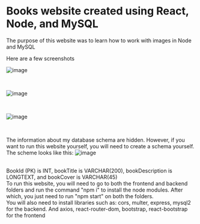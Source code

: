 <h1>Books website created using React, Node, and MySQL</h1>

The purpose of this website was to learn how to work with images in Node and MySQL

Here are a few screenshots

![image](https://github.com/IbrahimBM2714/books-website-using-react-node-and-mysql/assets/115867055/ca27bffe-1d36-40f8-8797-b7f8c60be7ca)

</br>

![image](https://github.com/IbrahimBM2714/books-website-using-react-node-and-mysql/assets/115867055/8895ae67-9cc0-4076-846c-0abd6b052d7f)

</br>

![image](https://github.com/IbrahimBM2714/books-website-using-react-node-and-mysql/assets/115867055/d62b5ef6-6d61-409e-9e2e-ffa0810b25dd)

</br>

The information about my database schema are hidden. However, if you want to run this website yourself, you will need to create a schema yourself. The scheme looks like this: 
![image](https://github.com/IbrahimBM2714/books-website-using-react-node-and-mysql/assets/115867055/fc9c58b5-49f7-4cab-a5e3-76d42a9433dd)

</br>
BookId (PK) is INT, bookTitle is VARCHAR(200), bookDescription is LONGTEXT, and bookCover is VARCHAR(45)

</br>
To run this website, you will need to go to both the frontend and backend folders and run the command "npm i" to install the node modules. After which, you just need to run "npm start" on both the folders.
</br> 
You will also need to install libraries such as: cors, multer, express, mysql2 for the backend. And axios, react-router-dom, bootstrap, react-bootstrap for the frontend 
